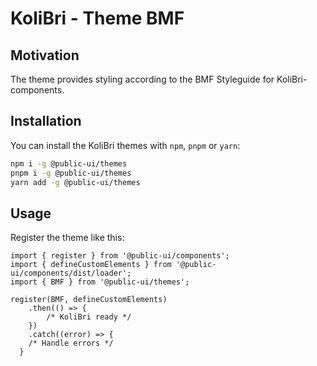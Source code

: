 # KoliBri - Theme BMF

## Motivation

The theme provides styling according to the BMF Styleguide for KoliBri-components.

## Installation

You can install the KoliBri themes with `npm`, `pnpm` or `yarn`:

```bash
npm i -g @public-ui/themes
pnpm i -g @public-ui/themes
yarn add -g @public-ui/themes
```

## Usage

Register the theme like this:

```tsx
import { register } from '@public-ui/components';
import { defineCustomElements } from '@public-ui/components/dist/loader';
import { BMF } from '@public-ui/themes';

register(BMF, defineCustomElements)
	.then(() => {
		/* KoliBri ready */
	})
	.catch((error) => {
    /* Handle errors */
  }
```
